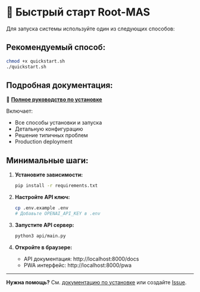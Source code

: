 # 🚀 Быстрый старт Root-MAS

Для запуска системы используйте один из следующих способов:

## Рекомендуемый способ:

```bash
chmod +x quickstart.sh
./quickstart.sh
```

## Подробная документация:

📖 **[Полное руководство по установке](docs/INSTALLATION.md)**

Включает:
- Все способы установки и запуска
- Детальную конфигурацию
- Решение типичных проблем
- Production deployment

## Минимальные шаги:

1. **Установите зависимости:**
   ```bash
   pip install -r requirements.txt
   ```

2. **Настройте API ключ:**
   ```bash
   cp .env.example .env
   # Добавьте OPENAI_API_KEY в .env
   ```

3. **Запустите API сервер:**
   ```bash
   python3 api/main.py
   ```

4. **Откройте в браузере:**
   - API документация: http://localhost:8000/docs
   - PWA интерфейс: http://localhost:8000/pwa

---

**Нужна помощь?** См. [документацию по установке](docs/INSTALLATION.md) или создайте [Issue](https://github.com/yourusername/root-mas/issues).
